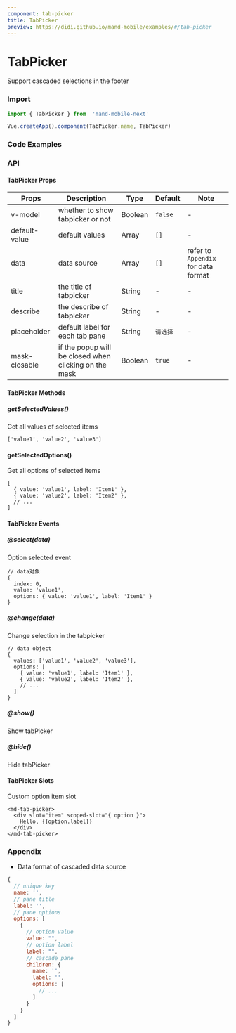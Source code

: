 ```yaml
---
component: tab-picker
title: TabPicker
preview: https://didi.github.io/mand-mobile/examples/#/tab-picker
---
```


# TabPicker

Support cascaded selections in the footer

### Import

```javascript
import { TabPicker } from  'mand-mobile-next'

Vue.createApp().component(TabPicker.name, TabPicker)
```

### Code Examples

<demo-wrapper
  src="src/packages/tab-picker/demo"
/>

### API

#### TabPicker Props

|Props | Description | Type | Default | Note|
|----|-----|------|------|------|
|v-model|whether to show tabpicker or not|Boolean|`false`|-|
|default-value|default values|Array|`[]`|-|
|data|data source|Array|`[]`|refer to `Appendix` for data format|
|title|the title of tabpicker|String|-|-|
|describe|the describe of tabpicker|String|-|-|
|placeholder|default label for each tab pane|String|`请选择`|-|
|mask-closable|if the popup will be closed when clicking on the mask|Boolean|`true`|-|

#### TabPicker Methods

##### getSelectedValues()

Get all values of selected items

```
['value1', 'value2', 'value3']
```

#### getSelectedOptions()

Get all options of selected items

```
[
  { value: 'value1', label: 'Item1' },
  { value: 'value2', label: 'Item2' },
  // ...
]
```

#### TabPicker Events

##### @select(data)

Option selected event

```
// data对象
{
  index: 0,
  value: 'value1',
  options: { value: 'value1', label: 'Item1' }
}
```

##### @change(data)

Change selection in the tabpicker

```
// data object
{
  values: ['value1', 'value2', 'value3'],
  options: [
    { value: 'value1', label: 'Item1' },
    { value: 'value2', label: 'Item2' },
    // ...
  ]
}
```

##### @show()

Show tabPicker

##### @hide()

Hide tabPicker

#### TabPicker Slots

Custom option item slot

```
<md-tab-picker>
  <div slot="item" scoped-slot="{ option }">
    Hello, {{option.label}}
  </div>
</md-tab-picker>
```

### Appendix

* Data format of cascaded data source

```javascript
{
  // unique key
  name: '',
  // pane title
  label: '',
  // pane options
  options: [
    {
      // option value
      value: "",
      // option label
      label: "",
      // cascade pane
      children: {
        name: '',
        label: '',
        options: [
          // ...
        ]
      }
    }
  ]
}
```
